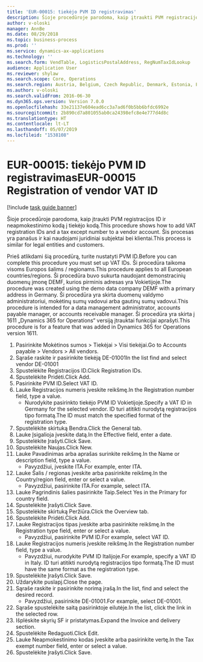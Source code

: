 ```yaml
---
title: 'EUR-00015: tiekėjo PVM ID registravimas'
description: Šioje procedūroje parodoma, kaip įtraukti PVM registracijos ID ir neapmokestinimo kodą į tiekėjo kodą.
author: v-oloski
manager: AnnBe
ms.date: 08/29/2018
ms.topic: business-process
ms.prod: ''
ms.service: dynamics-ax-applications
ms.technology: ''
ms.search.form: VendTable, LogisticsPostalAddress, RegNumTaxIdLookup
audience: Application User
ms.reviewer: shylaw
ms.search.scope: Core, Operations
ms.search.region: Austria, Belgium, Czech Republic, Denmark, Estonia, Finland, France, Germany, Hungary, Ireland, Italy, Latvia, Lithuania, Netherlands, Poland, Spain, Sweden, United Kingdom
ms.author: v-oloski
ms.search.validFrom: 2016-06-30
ms.dyn365.ops.version: Version 7.0.0
ms.openlocfilehash: 33e21137e604ead6cc3a7ad6f0b5bb6bfdc6992e
ms.sourcegitcommit: 2b890cd7a801055ab0ca24398efc8e4e777d4d8c
ms.translationtype: HT
ms.contentlocale: lt-LT
ms.lasthandoff: 05/07/2019
ms.locfileid: "1538108"
---
```

# <a name="eur-00015-registration-of-vendor-vat-id"></a><span data-ttu-id="b510d-103">EUR-00015: tiekėjo PVM ID registravimas</span><span class="sxs-lookup"><span data-stu-id="b510d-103">EUR-00015 Registration of vendor VAT ID</span></span>

[!include [task guide banner](../../includes/task-guide-banner.md)]

<span data-ttu-id="b510d-104">Šioje procedūroje parodoma, kaip įtraukti PVM registracijos ID ir neapmokestinimo kodą į tiekėjo kodą.</span><span class="sxs-lookup"><span data-stu-id="b510d-104">This procedure shows how to add VAT registration IDs and a tax except number to a vendor account.</span></span> <span data-ttu-id="b510d-105">Šis procesas yra panašus ir kai naudojami juridiniai subjektai bei klientai.</span><span class="sxs-lookup"><span data-stu-id="b510d-105">This process is similar for legal entities and customers.</span></span> 

<span data-ttu-id="b510d-106">Prieš atlikdami šią procedūrą, turite nustatyti PVM ID.</span><span class="sxs-lookup"><span data-stu-id="b510d-106">Before you can complete this procedure you must set up VAT IDs.</span></span> <span data-ttu-id="b510d-107">Ši procedūra taikoma visoms Europos šalims / regionams.</span><span class="sxs-lookup"><span data-stu-id="b510d-107">This procedure applies to all European countries/regions.</span></span> <span data-ttu-id="b510d-108">Ši procedūra buvo sukurta naudojant demonstracinių duomenų įmonę DEMF, kurios pirminis adresas yra Vokietijoje.</span><span class="sxs-lookup"><span data-stu-id="b510d-108">The procedure was created using the demo data company DEMF with a primary address in Germany.</span></span> <span data-ttu-id="b510d-109">Ši procedūra yra skirta duomenų valdymo administratoriui, mokėtinų sumų vadovui arba gautinų sumų vadovui.</span><span class="sxs-lookup"><span data-stu-id="b510d-109">This procedure is intended for a data management administrator, accounts payable manager, or accounts receivable manager.</span></span> <span data-ttu-id="b510d-110">Ši procedūra yra skirta į 1611 „Dynamics 365 for Operations“ versiją įtrauktai funkcijai aprašyti.</span><span class="sxs-lookup"><span data-stu-id="b510d-110">This procedure is for a feature that was added in Dynamics 365 for Operations version 1611.</span></span>

1. <span data-ttu-id="b510d-111">Pasirinkite Mokėtinos sumos > Tiekėjai > Visi tiekėjai.</span><span class="sxs-lookup"><span data-stu-id="b510d-111">Go to Accounts payable > Vendors > All vendors.</span></span>
2. <span data-ttu-id="b510d-112">Sąraše raskite ir pasirinkite tiekėją DE-01001</span><span class="sxs-lookup"><span data-stu-id="b510d-112">In the list find and select vendor DE-01001</span></span>
3. <span data-ttu-id="b510d-113">Spustelėkite Registracijos ID.</span><span class="sxs-lookup"><span data-stu-id="b510d-113">Click Registration IDs.</span></span>
4. <span data-ttu-id="b510d-114">Spustelėkite Pridėti.</span><span class="sxs-lookup"><span data-stu-id="b510d-114">Click Add.</span></span>
5. <span data-ttu-id="b510d-115">Pasirinkite PVM ID.</span><span class="sxs-lookup"><span data-stu-id="b510d-115">Select VAT ID.</span></span>
6. <span data-ttu-id="b510d-116">Lauke Registracijos numeris įveskite reikšmę.</span><span class="sxs-lookup"><span data-stu-id="b510d-116">In the Registration number field, type a value.</span></span>
    * <span data-ttu-id="b510d-117">Nurodykite pasirinkto tiekėjo PVM ID Vokietijoje.</span><span class="sxs-lookup"><span data-stu-id="b510d-117">Specify a VAT ID in Germany for the selected vendor.</span></span> <span data-ttu-id="b510d-118">ID turi atitikti nurodytą registracijos tipo formatą.</span><span class="sxs-lookup"><span data-stu-id="b510d-118">The ID must match the specified format of the registration type.</span></span>  
7. <span data-ttu-id="b510d-119">Spustelėkite skirtuką Bendra.</span><span class="sxs-lookup"><span data-stu-id="b510d-119">Click the General tab.</span></span>
8. <span data-ttu-id="b510d-120">Lauke Įsigalioja įveskite datą.</span><span class="sxs-lookup"><span data-stu-id="b510d-120">In the Effective field, enter a date.</span></span>
9. <span data-ttu-id="b510d-121">Spustelėkite Įrašyti.</span><span class="sxs-lookup"><span data-stu-id="b510d-121">Click Save.</span></span>
10. <span data-ttu-id="b510d-122">Spustelėkite Naujas.</span><span class="sxs-lookup"><span data-stu-id="b510d-122">Click New.</span></span>
11. <span data-ttu-id="b510d-123">Lauke Pavadinimas arba aprašas surinkite reikšmę.</span><span class="sxs-lookup"><span data-stu-id="b510d-123">In the Name or description field, type a value.</span></span>
    * <span data-ttu-id="b510d-124">Pavyzdžiui, įveskite ITA.</span><span class="sxs-lookup"><span data-stu-id="b510d-124">For example, enter ITA.</span></span>  
12. <span data-ttu-id="b510d-125">Lauke Šalis / regionas įveskite arba pasirinkite reikšmę.</span><span class="sxs-lookup"><span data-stu-id="b510d-125">In the Country/region field, enter or select a value.</span></span>
    * <span data-ttu-id="b510d-126">Pavyzdžiui, pasirinkite ITA.</span><span class="sxs-lookup"><span data-stu-id="b510d-126">For example, select ITA.</span></span>  
13. <span data-ttu-id="b510d-127">Lauke Pagrindinis šalies pasirinkite Taip.</span><span class="sxs-lookup"><span data-stu-id="b510d-127">Select Yes in the Primary for country field.</span></span>
14. <span data-ttu-id="b510d-128">Spustelėkite Įrašyti.</span><span class="sxs-lookup"><span data-stu-id="b510d-128">Click Save.</span></span>
15. <span data-ttu-id="b510d-129">Spustelėkite skirtuką Peržiūra.</span><span class="sxs-lookup"><span data-stu-id="b510d-129">Click the Overview tab.</span></span>
16. <span data-ttu-id="b510d-130">Spustelėkite Pridėti.</span><span class="sxs-lookup"><span data-stu-id="b510d-130">Click Add.</span></span>
17. <span data-ttu-id="b510d-131">Lauke Registracijos tipas įveskite arba pasirinkite reikšmę.</span><span class="sxs-lookup"><span data-stu-id="b510d-131">In the Registration type field, enter or select a value.</span></span>
    * <span data-ttu-id="b510d-132">Pavyzdžiui, pasirinkite PVM ID.</span><span class="sxs-lookup"><span data-stu-id="b510d-132">For example, select VAT ID.</span></span>  
18. <span data-ttu-id="b510d-133">Lauke Registracijos numeris įveskite reikšmę.</span><span class="sxs-lookup"><span data-stu-id="b510d-133">In the Registration number field, type a value.</span></span>
    * <span data-ttu-id="b510d-134">Pavyzdžiui, nurodykite PVM ID Italijoje.</span><span class="sxs-lookup"><span data-stu-id="b510d-134">For example, specify a VAT ID in Italy.</span></span>  <span data-ttu-id="b510d-135">ID turi atitikti nurodytą registracijos tipo formatą.</span><span class="sxs-lookup"><span data-stu-id="b510d-135">The ID must have the same format as the registration type.</span></span>  
19. <span data-ttu-id="b510d-136">Spustelėkite Įrašyti.</span><span class="sxs-lookup"><span data-stu-id="b510d-136">Click Save.</span></span>
20. <span data-ttu-id="b510d-137">Uždarykite puslapį.</span><span class="sxs-lookup"><span data-stu-id="b510d-137">Close the page.</span></span>
21. <span data-ttu-id="b510d-138">Sąraše raskite ir pasirinkite norimą įrašą.</span><span class="sxs-lookup"><span data-stu-id="b510d-138">In the list, find and select the desired record.</span></span>
    * <span data-ttu-id="b510d-139">Pavyzdžiui, pasirinkite DE-01001.</span><span class="sxs-lookup"><span data-stu-id="b510d-139">For example, select DE-01001.</span></span>  
22. <span data-ttu-id="b510d-140">Sąraše spustelėkite saitą pasirinktoje eilutėje.</span><span class="sxs-lookup"><span data-stu-id="b510d-140">In the list, click the link in the selected row.</span></span>
23. <span data-ttu-id="b510d-141">Išplėskite skyrių SF ir pristatymas.</span><span class="sxs-lookup"><span data-stu-id="b510d-141">Expand the Invoice and delivery section.</span></span>
24. <span data-ttu-id="b510d-142">Spustelėkite Redaguoti.</span><span class="sxs-lookup"><span data-stu-id="b510d-142">Click Edit.</span></span>
25. <span data-ttu-id="b510d-143">Lauke Neapmokestinimo kodas įveskite arba pasirinkite vertę.</span><span class="sxs-lookup"><span data-stu-id="b510d-143">In the Tax exempt number field, enter or select a value.</span></span>
26. <span data-ttu-id="b510d-144">Spustelėkite Įrašyti.</span><span class="sxs-lookup"><span data-stu-id="b510d-144">Click Save.</span></span>

